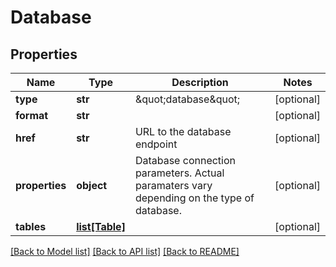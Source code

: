 # Database

## Properties
Name | Type | Description | Notes
------------ | ------------- | ------------- | -------------
**type** | **str** | \&quot;database\&quot; | [optional] 
**format** | **str** |  | [optional] 
**href** | **str** | URL to the database endpoint | [optional] 
**properties** | **object** | Database connection parameters. Actual paramaters vary depending on the type of database. | [optional] 
**tables** | [**list[Table]**](Table.md) |  | [optional] 

[[Back to Model list]](../README.md#documentation-for-models) [[Back to API list]](../README.md#documentation-for-api-endpoints) [[Back to README]](../README.md)

